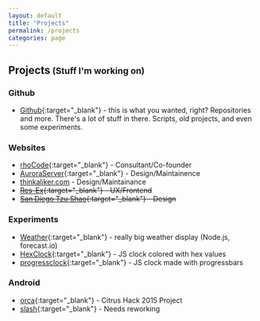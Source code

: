 ```yaml
---
layout: default
title: "Projects"
permalink: /projects
categories: page
---
```


<h2 class="">Projects<small> (Stuff I'm working on)</small></h2>

### Github
+ [Github](http://github.com/thinkaliker){:target="_blank"} - this is what you wanted, right? Repositories and more. There's a lot of stuff in there. Scripts, old projects, and even some experiments.

### Websites
+ [rhoCode](http://rhocode.com){:target="_blank"} - Consultant/Co-founder
+ [AuroraServer](http://auroraserver.tk){:target="_blank"} - Design/Maintainence
+ [thinkaliker.com](http://thinkaliker.com) - Design/Maintainance
+ ~~[Res-Ex](http://res-ex.net){:target="_blank"} - UX/Frontend~~
+ ~~[San Diego Tzu Shao](http://sandiegotzushao.com){:target="_blank"} - Design~~

### Experiments
+ [Weather](http://weather.thinkaliker.com){:target="_blank"} - really big weather display (Node.js, forecast.io)
+ [HexClock](http://cdn.thinkaliker.com/HexClock){:target="_blank"} - JS clock colored with hex values
+ [progressclock](http://cdn.thinkaliker.com/progressclock){:target="_blank"} - JS clock made with progressbars

### Android
+ [orca](http://github.com/rhocode/orca){:target="_blank"}  - Citrus Hack 2015 Project
+ [slash](http://github.com/thinkaliker/slash){:target="_blank"} - Needs reworking